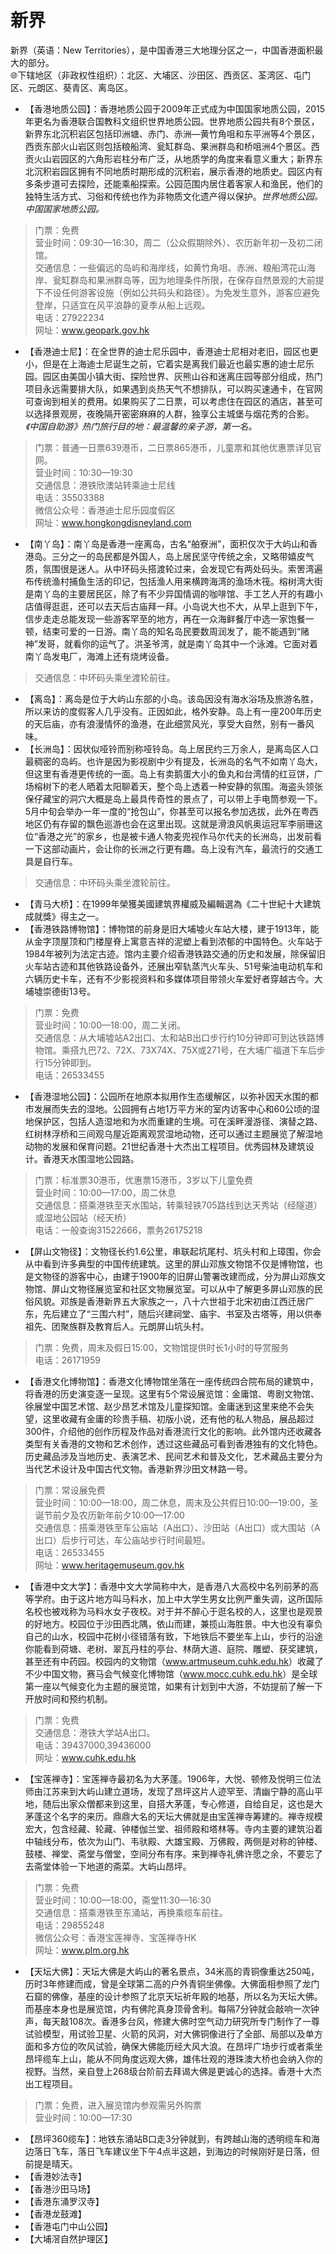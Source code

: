 # 新界  
新界（英语：New Territories），是中国香港三大地理分区之一，中国香港面积最大的部分。  
🌐下辖地区（非政权性组织）：北区、大埔区、沙田区、西贡区、荃湾区、屯门区、元朗区、葵青区、离岛区。  

* 【香港地质公园】：香港地质公园于2009年正式成为中国国家地质公园，2015年更名为香港联合国教科文组织世界地质公园。世界地质公园共有8个景区，新界东北沉积岩区包括印洲塘、赤门、赤洲—黄竹角咀和东平洲等4个景区，西贡东部火山岩区则包括粮船湾、瓮缸群岛、果洲群岛和桥咀洲4个景区。西贡火山岩园区的六角形岩柱分布广泛，从地质学的角度来看意义重大；新界东北沉积岩园区拥有不同地质时期形成的沉积岩，展示香港的地质史。园区内有多条步道可去探险，还能乘船探索。公园范围内居住着客家人和渔民，他们的独特生活方式、习俗和传统也作为非物质文化遗产得以保护。*世界地质公园。中国国家地质公园。*  
> 门票：免费  
> 营业时间：09:30—16:30，周二（公众假期除外）、农历新年初一及初二闭馆。  
> 交通信息：一些偏远的岛屿和海岸线，如黄竹角咀、赤洲、粮船湾花山海岸、瓮缸群岛和果洲群岛等，因为地理条件所限，在保存自然景观的大前提下不设任何游客设施（例如公共码头和路径）。为免发生意外，游客应避免登岸，只适宜在风平浪静的夏季从船上远观。  
> 电话：27922234  
> 网址：<a href="http://www.geopark.gov.hk" target="_blank">www.geopark.gov.hk</a>  
* 【香港迪士尼】：在全世界的迪士尼乐园中，香港迪士尼相对老旧，园区也更小，但是在上海迪士尼诞生之前，它着实是离我们最近也最实惠的迪士尼乐园。园区由美国小镇大街、探险世界、灰熊山谷和迷离庄园等部分组成，热门项目永远需要排大队，如果遇到炎热天气不想排队，可以购买速通卡，在官网可查询到相关的费用。如果购买了二日票，可以考虑住在园区的酒店，甚至可以选择景观房，夜晚隔开密密麻麻的人群，独享公主城堡与烟花秀的合影。*《中国自助游》热门旅行目的地：最温馨的亲子游，第一名。*  
> 门票：普通一日票639港币，二日票865港币，儿童票和其他优惠票详见官网。  
> 营业时间：10:30—19:30  
> 交通信息：港铁欣澳站转乘迪士尼线  
> 电话：35503388  
> 微信公众号：香港迪士尼乐园度假区  
> 网址：<a href="http://www.hongkongdisneyland.com" target="_blank">www.hongkongdisneyland.com</a>  
* 【南丫岛】：南丫岛是香港一座离岛，古名“舶寮洲”，面积仅次于大屿山和香港岛。三分之一的岛民都是外国人，岛上居民坚守传统之余，又略带嬉皮气质，氛围很是迷人。从中环码头搭渡轮过来，会发现它有两处码头。索罟湾遍布传统渔村捕鱼生活的印记，包括渔人用来横跨海湾的渔场木筏。榕树湾大街是南丫岛的主要居民区，除了有不少异国情调的咖啡馆、手工艺人开的有趣小店值得逛逛，还可以去天后古庙拜一拜。小岛说大也不大，从早上逛到下午，信步走走总能发现一些游客罕至的地方，再在一众海鲜餐厅中选一家饱餐一顿，结束可爱的一日游。南丫岛的知名岛民要数周润发了，能不能遇到“赌神”发哥，就看你的运气了。洪圣爷湾，就是南丫岛其中一个泳滩。它面对着南丫岛发电厂，海滩上还有烧烤设备。  
> 交通信息：中环码头乘坐渡轮前往。  
* 【离岛】：离岛是位于大屿山东部的小岛。该岛因没有海水浴场及旅游名胜，所以来访的度假客人几乎没有。正因如此，格外安静。岛上有一座200年历史的天后庙，亦有浪漫情怀的渔港，在此细赏风光，享受大自然，别有一番风味。  
* 【长洲岛】：因状似哑铃而别称哑铃岛。岛上居民约三万余人，是离岛区人口最稠密的岛屿。也许是因为影视剧中少有提及，长洲岛的名气不如南丫岛大，但这里有香港更传统的一面。岛上有卖鹅蛋大小的鱼丸和台湾情的红豆饼，广场榕树下的老人晒着太阳聊着天，整个岛上透着一种安静的氛围。海盗头领张保仔藏宝的洞穴大概是岛上最具传奇性的景点了，可以带上手电筒参观一下。5月中旬会举办一年一度的“抢包山”，你甚至可以报名参加选拔，此外在粤西地区仍有存留的飘色巡游也会在这里出现。这就是滑浪风帆奥运冠军李丽珊这位“香港之光”的家乡，也是被卡通人物麦兜视作马尔代夫的长洲岛，出发前看一下这部动画片，会让你的长洲之行更有趣。岛上没有汽车，最流行的交通工具是自行车。  
> 交通信息：中环码头乘坐渡轮前往。  
* 【青马大桥】：在1999年榮獲美國建筑界權威及編輯選為《二十世紀十大建筑成就獎》得主之一。  
* 【香港铁路博物馆】：博物馆的前身是旧大埔墟火车站大楼，建于1913年，能从金字顶屋顶和门楼屋脊上寓意吉祥的泥塑上看到浓郁的中国特色。火车站于1984年被列为法定古迹。馆内主要介绍香港铁路交通的历史和发展，除保留旧火车站古迹和其他铁路设备外，还展出窄轨蒸汽火车头、51号柴油电动机车和六辆历史卡车，还有不少影视资料和多媒体项目带领火车爱好者穿越古今。大埔墟崇德街13号。  
> 门票：免费  
> 营业时间：10:00—18:00，周二关闭。  
> 交通信息：从大埔墟站A2出口、太和站B出口步行约10分钟即可到达铁路博物馆。乘搭九巴72、72X、73X74X、75X或271号，在大埔广福道下车后步行15分钟即到。  
> 电话：26533455  
* 【香港湿地公园】：公园所在地原本拟用作生态缓解区，以弥补因天水围的都市发展而失去的湿地。公园拥有占地1万平方米的室内访客中心和60公顷的湿地保护区，包括人造湿地和为水而重建的生境。可在溪畔漫游径、演替之路、红树林浮桥和三间观乌屋近距离观赏湿地动物，还可以通过主题展览了解湿地动物的发展和保育问题。21世纪香港十大杰出工程项目。优秀园林及建筑设计。香港天水围湿地公园路。  
> 门票：标准票30港币，优惠票15港币，3岁以下儿童免费  
> 营业时间：10:00—17:00，周二休息  
> 交通信息：搭乘港铁至天水围站，转乘轻铁705路线到达天秀站（经隧道）或湿地公园站（经天桥）  
> 电话：一般查询31522666，票务26175218  
* 【屏山文物径】：文物径长约1.6公里，串联起坑尾村、坑头村和上璋围，你会从中看到许多典型的中国传统建筑。这里的屏山邓族文物馆不仅是博物馆，也是文物径的游客中心，由建于1900年的旧屏山警署改建而成，分为屏山邓族文物馆、屏山文物径展览室和社区文物展览室。可以从中了解更多屏山邓族的民俗风貌。邓族是香港新界五大家族之一，八十六世祖于北宋初由江西迁居广东，先后建立了“三围六村”，随后兴建祠堂、庙宇、书室及古塔等，用以供奉祖先、团聚族群及教育后人。元朗屏山坑头村。  
> 门票：免费，周末及假日15:00，文物馆提供时长1小时的导赏服务  
> 电话：26171959  
* 【香港文化博物馆】：香港文化博物馆坐落在一座传统四合院布局的建筑中，将香港的历史演变逐一呈现。这里有5个常设展览馆：金庸馆、粤剧文物馆、徐展堂中国艺术馆、赵少昂艺术馆及儿童探知馆。金庸迷到这里来绝不会失望，这里收藏有金庸的珍贵手稿、初版小说，还有他的私人物品，展品超过300件，介绍他的创作历程及作品对香港流行文化的影响。此外馆内还收藏各类型有关香港的文物和艺术创作，透过这些藏品可看到香港独有的文化特色。历史藏品涉及当地历史、表演艺术、民间艺术和普及文化，艺术藏品主要分为当代艺术设计及中国古代文物。香港新界沙田文林路一号。  
> 门票：常设展免费  
> 营业时间：10:00—18:00，周二休息，周末及公共假日10:00—19:00，圣诞节前夕及农历新年前夕10:00—17:00  
> 交通信息：搭乘港铁至车公庙站（A出口）、沙田站（A出口）或大围站（A出口）后步行可达，车公庙站步行时间最短。  
> 电话：26533455  
> 网址：<a href="http://www.heritagemuseum.gov.hk" target="_blank">www.heritagemuseum.gov.hk</a>  
* 【香港中文大学】：香港中文大学简称中大，是香港八大高校中名列前茅的高等学府。由于这片地方叫马料水，加上中大学生男女比例严重失调，这所国际名校也被戏称为马料水女子夜校。对于并不醉心于逛名校的人，这里也是观景的好地方。校园位于沙田西北隅，依山而建，兼揽山海胜景。中大也没有辜负自己的山水，校园中花树小径错落有致，下地铁后不要坐车上山，步行的沿途你能看到荷塘、老树、翠瓦丹柱的亭台、林荫大道、庭院、雕塑、获奖建筑，甚至还有中药园。校园内的文物馆（<a href="http://www.artmuseum.cuhk.edu.hk" target="_blank">www.artmuseum.cuhk.edu.hk</a>）收藏了不少中国文物，赛马会气候变化博物馆（<a href="http://www.mocc.cuhk.edu.hk" target="_blank">www.mocc.cuhk.edu.hk</a>）是全球第一座以气候变化为主题的展览馆，如果有计划到中大游，不妨提前了解一下开放时间和预约机制。  
> 门票：免费  
> 交通信息：港铁大学站A出口。  
> 电话：39437000,39436000  
> 网址：<a href="http://www.cuhk.edu.hk" target="_blank">www.cuhk.edu.hk</a>  
* 【宝莲禅寺】：宝莲禅寺最初名为大茅蓬。1906年，大悦、顿修及悦明三位法师由江苏来到大屿山建立道场，发现了昂坪这片人迹罕至、清幽宁静的高山平地，随后出家众僧都来到这里，自搭大茅蓬，专心修道，自给自足，这也是大茅蓬这个名字的来历。鼎鼎大名的天坛大佛就是由宝莲禅寺筹建的。禅寺规模宏大，包含经藏、轮藏、钟楼伽兰堂、祖师殿和塔林等。寺内主要的建筑沿着中轴线分布，依次为山门、韦驮殿、大雄宝殿、万佛殿，两侧是对称的钟楼、鼓楼、禅堂、斋堂与僧堂，空间分布有序。来到禅寺礼佛许愿之余，不要忘了去斋堂体验一下地道的斋菜。大屿山昂坪。  
> 门票：免费  
> 营业时间：10:00—18:00，斋堂11:30—16:30  
> 交通信息：搭乘港铁至东涌站，再换乘缆车前往。  
> 电话：29855248  
> 微信公众号：香港宝莲禅寺、宝莲禅寺HK  
> 网址：<a href="http://www.plm.org.hk" target="_blank">www.plm.org.hk</a>  
* 【天坛大佛】：天坛大佛是大屿山的著名景点，34米高的青铜像重达250吨，历时3年修建而成，曾是全球第二高的户外青铜坐佛像。大佛面相参照了龙门石窟的佛像，基座的设计参照了北京天坛祈年殿的地基，所以名为天坛大佛。而基座本身也是展览馆，内有佛陀真身顶骨舍利。每隔7分钟就会敲响一次钟声，每天敲108次。香港多台风，修建大佛时空气动力研究所专门制作了一尊试验模型，用试验卫星、火箭的风洞，对大佛铜像进行了全部、局部以及单方面和多方位的吹风试验，确保大佛能历经大风大浪。在昂坪广场步行或者乘坐昂坪缆车上山，能从不同角度远观大佛，雄伟壮观的港珠澳大桥也会纳入你的视野。当然，亲自登上268级台阶前去拜谒大佛是更诚心的选择。香港十大杰出工程项目。  
> 门票：免费，进入展览馆内参观需另外购票  
> 营业时间：10:00—17:30  
* 【昂坪360缆车】：地铁东涌站B口走3分钟就到，有跨越山海的透明缆车和海边落日飞车，落日飞车建议坐下午4点半这趟，到海边的时候刚好是日落，但前提是晴天。  
* 【香港妙法寺】  
* 【香港沙田马场】  
* 【香港东涌罗汉寺】  
* 【香港龙鼓滩】  
* 【香港屯门中山公园】  
* 【大埔滘自然护理区】  
